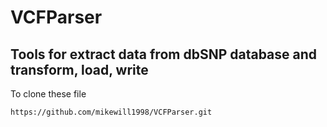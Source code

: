 # VCFParser

## Tools for extract data from dbSNP database and transform, load, write

To clone these file

`https://github.com/mikewill1998/VCFParser.git`

